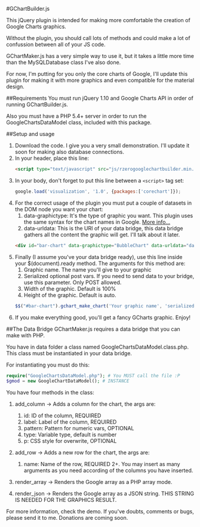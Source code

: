 #GChartBuilder.js

This jQuery plugin is intended for making more comfortable the creation of Google Charts graphics.

Without the plugin, you should call lots of methods and could make a lot of confussion between all of your JS code.

GChartMaker.js has a very simple way to use it, but it takes a little more time than the MySQLDatabase class I've also done.

For now, I'm putting for you only the core charts of Google, I'll update this plugin for making it with more graphics and even compatible for the material design.

##Requirements
You must run jQuery 1.10 and Google Charts API in order of running GChartBuilder.js.

Also you must have a PHP 5.4+ server in order to run the GoogleChartsDataModel class, included with this package. 

##Setup and usage
1. Download the code. I give you a very small demonstration. I'll update it soon for making also database connections.
2. In your header, place this line:
	```html
	<script type="text/javascript" src="js/rzerogooglechartbuilder.min.js"></script>
	```
3. In your body, don't forget to put this line between a `<script>` tag set:
	```javascript
	google.load('visualization', '1.0', {packages:['corechart']});
	```
4. For the correct usage of the plugin you must put a couple of datasets in the DOM node you want your chart:
	1. data-graphictype: It's the type of graphic you want. This plugin uses the same syntax for the chart names in Google. [More info...](https://developers.google.com/chart/interactive/docs/gallery)
	2. data-urldata: This is the URI of your data bridge, this data bridge gathers all the content the graphic will get. I'll talk about it later.
	```html
	<div id="bar-chart" data-graphictype="BubbleChart" data-urldata="data/getdata.php"></div>
	```
5. Finally (I assume you've your data bridge ready), use this line inside your $(document).ready method. The arguments for this method are:
	1. Graphic name. The name you'll give to your graphic
	2. Serialized optional post vars. If you need to send data to your bridge, use this parameter. Only POST allowed.
	3. Width of the graphic. Default is 100%
	4. Height of the graphic. Default is auto.
	```javascript
	$$("#bar-chart").gchart_make_chart('Your graphic name', 'serialized=1&optional=1&postvars=1', '100', '100');
	```
6. If you make everything good, you'll get a fancy GCharts graphic. Enjoy!

##The Data Bridge
GChartMaker.js requires a data bridge that you can make with PHP.

You have in data folder a class named GoogleChartsDataModel.class.php. This class must be instantiated in your data bridge.

For instantiating you must do this:
```php
require("GoogleChartsDataModel.php"); # You MUST call the file :P
$gmod = new GoogleChartDataModel(); # INSTANCE
```

You have four methods in the class:
1. add_column -> Adds a column for the chart, the args are:
	1. id: ID of the column, REQUIRED
	2. label: Label of the column, REQUIRED
	3. pattern: Pattern for numeric vars, OPTIONAL
	4. type: Variable type, default is number
	5. p: CSS style for overwrite, OPTIONAL

2. add_row -> Adds a new row for the chart, the args are:
	1. name: Name of the row, REQUIRED
	2+. You may insert as many arguments as you need according of the columns you have inserted.

3. render_array -> Renders the Google array as a PHP array mode.
4. render_json -> Renders the Google array as a JSON string. THIS STRING IS NEEDED FOR THE GRAPHICS RESULT.

For more information, check the demo. If you've doubts, comments or bugs, please send it to me. Donations are coming soon.
